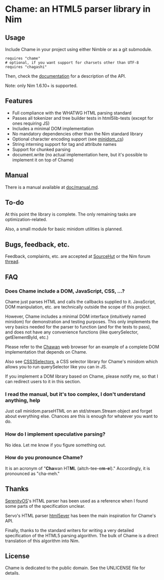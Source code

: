 # Chame: an HTML5 parser library in Nim

## Usage

Include Chame in your project using either Nimble or as a git submodule.

```
requires "chame"
# optional, if you want support for charsets other than UTF-8
requires "chagashi"
```

Then, check the [documentation](https://chawan.net/doc/chame/) for a
description of the API.

Note: only Nim 1.6.10+ is supported.

## Features

* Full compliance with the WHATWG HTML parsing standard
* Passes all tokenizer and tree builder tests in html5lib-tests (except for ones
  requiring JS)
* Includes a minimal DOM implementation
* No mandatory dependencies other than the Nim standard library
* Optional character encoding support (see [minidom_cs](chame/minidom_cs.nim))
* String interning support for tag and attribute names
* Support for chunked parsing
* document.write (no actual implementation here, but it's possible to implement
  it on top of Chame)

## Manual

There is a manual available at [doc/manual.md](doc/manual.md).

## To-do

At this point the library is complete. The only remaining tasks are
optimization-related.

Also, a small module for basic minidom utilities is planned.

## Bugs, feedback, etc.

Feedback, complaints, etc. are accepted at
[SourceHut](https://todo.sr.ht/~bptato/chawan) or the Nim forum
[thread](https://forum.nim-lang.org/t/10963).

## FAQ

### Does Chame include a DOM, JavaScript, CSS, ...?

Chame just parses HTML and calls the callbacks supplied to it. JavaScript,
DOM manipulation, etc. are technically outside the scope of this project.

However, Chame includes a minimal DOM interface (intuitively named minidom)
for demonstration and testing purposes. This only implements the very basics
needed for the parser to function (and for the tests to pass), and does not
have any convenience functions (like querySelector, getElementById, etc.)

Please refer to the [Chawan](https://sr.ht/~bptato/chawan/) web browser for
an example of a complete DOM implementation that depends on Chame.

Also see [CSS3Selectors](https://github.com/Niminem/CSS3Selectors/), a CSS
selector library for Chame's minidom which allows you to run querySelector
like you can in JS.

If you implement a DOM library based on Chame, please notify me, so that I
can redirect users to it in this section.

### I read the manual, but it's too complex, I don't understand anything, help

Just call minidom.parseHTML on an std/stream.Stream object and forget about
everything else. Chances are this is enough for whatever you want to do.

### How do I implement speculative parsing?

No idea. Let me know if you figure something out.

### How do you pronounce Chame?

It is an acronym of "**Cha**wan HT**M**L (aitch-tee-e**m-e**l)." Accordingly, it is
pronounced as "cha-meh."

## Thanks

[SerenityOS](https://serenityos.org/)'s HTML parser has been used as a
reference when I found some parts of the specification unclear.

Servo's HTML parser [html5ever](https://github.com/servo/html5ever) has been
the main inspiration for Chame's API.

Finally, thanks to the standard writers for writing a very detailed
specification of the HTML5 parsing algorithm. The bulk of Chame is a direct
translation of this algorithm into Nim.

## License

Chame is dedicated to the public domain. See the UNLICENSE file for details.
